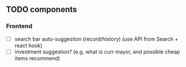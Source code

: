 ## TODO components
### Frontend
- [ ] search bar auto-suggestion (record/history) (use API from Search + react hook)
- [ ] investment suggestion? (e.g. what is curr mayor, and possible cheap items recommend)
